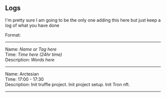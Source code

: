 ## Logs

I'm pretty sure I am going to be the only one adding this here but just keep a log of what you have done

Format:

<hr>
Name: <em>Name or Tag here</em> 
<br>
Time: <em>Time here (24hr time)</em> 
<br>
Description: <em>Words here</em>

<hr>

Name: Arctesian
<br>
Time: 17:00 - 17:30
<br>
Description: Init truffle project. Init project setup. Init Tron nft.

<hr>
